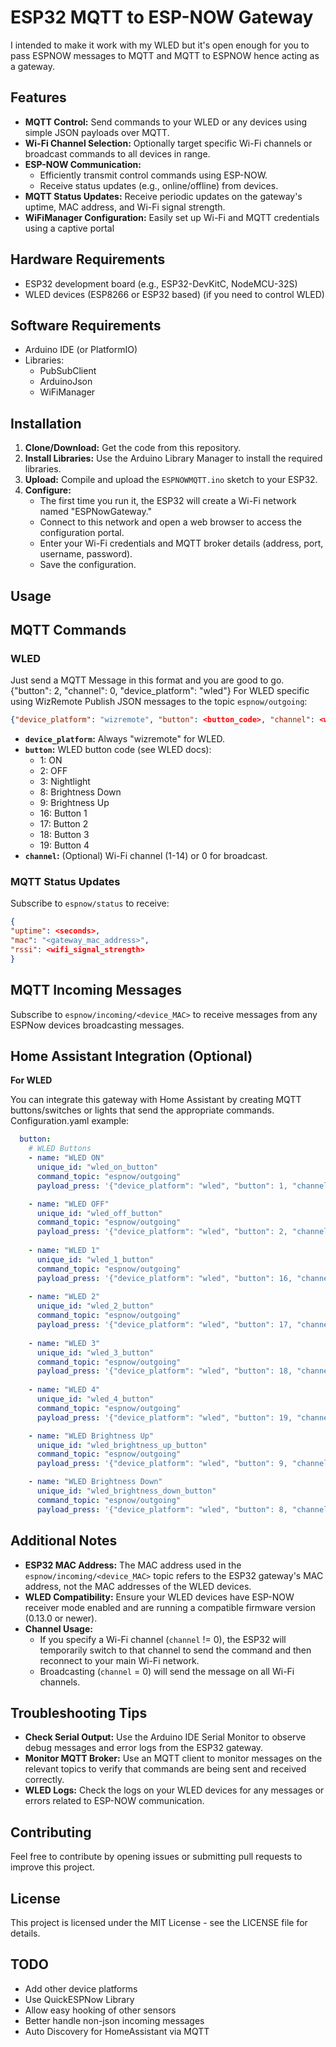 # ESP32 MQTT to ESP-NOW Gateway

I intended to make it work with my WLED but it's open enough for you to pass ESPNOW messages to MQTT and MQTT to ESPNOW hence acting as a gateway. 

## Features

*   **MQTT Control:** Send commands to your WLED or any devices using simple JSON payloads over MQTT.
*   **Wi-Fi Channel Selection:** Optionally target specific Wi-Fi channels or broadcast commands to all devices in range.
*   **ESP-NOW Communication:**
    *   Efficiently transmit control commands using ESP-NOW.
    *   Receive status updates (e.g., online/offline) from devices.
*   **MQTT Status Updates:** Receive periodic updates on the gateway's uptime, MAC address, and Wi-Fi signal strength.
*   **WiFiManager Configuration:** Easily set up Wi-Fi and MQTT credentials using a captive portal

## Hardware Requirements

-   ESP32 development board (e.g., ESP32-DevKitC, NodeMCU-32S)
-   WLED devices (ESP8266 or ESP32 based) (if you need to control WLED)

## Software Requirements

-   Arduino IDE (or PlatformIO)
-   Libraries:
    *   PubSubClient
    *   ArduinoJson
    *   WiFiManager

## Installation

1.  **Clone/Download:** Get the code from this repository.
2.  **Install Libraries:** Use the Arduino Library Manager to install the required libraries.
3.  **Upload:** Compile and upload the `ESPNOWMQTT.ino` sketch to your ESP32.
4.  **Configure:**
    *   The first time you run it, the ESP32 will create a Wi-Fi network named "ESPNowGateway."
    *   Connect to this network and open a web browser to access the configuration portal.
    *   Enter your Wi-Fi credentials and MQTT broker details (address, port, username, password).
    *   Save the configuration.

## Usage

## MQTT Commands
### WLED
Just send a MQTT Message in this format and you are good to go. 
{"button": 2, "channel": 0, "device_platform": "wled"}
For WLED specific using WizRemote
Publish JSON messages to the topic `espnow/outgoing`:
```json
{"device_platform": "wizremote", "button": <button_code>, "channel": <wifi_channel>}
```
-   **`device_platform`:** Always "wizremote" for WLED.
-   **`button`:**  WLED button code (see WLED docs):
    -   1: ON
    -   2: OFF
    -   3: Nightlight
    -   8: Brightness Down
    -   9: Brightness Up
    -   16: Button 1
    -   17: Button 2
    -   18: Button 3
    -   19: Button 4
-   **`channel`:** (Optional) Wi-Fi channel (1-14) or 0 for broadcast.

### MQTT Status Updates

Subscribe to `espnow/status` to receive:
```json
{
"uptime": <seconds>,
"mac": "<gateway_mac_address>",
"rssi": <wifi_signal_strength>
}
```
## MQTT Incoming Messages

Subscribe to `espnow/incoming/<device_MAC>` to receive messages from any ESPNow devices broadcasting messages.

## Home Assistant Integration (Optional)
**For WLED**

You can integrate this gateway with Home Assistant by creating MQTT buttons/switches or lights that send the appropriate commands. 
Configuration.yaml example:
```yaml
  button:
    # WLED Buttons
    - name: "WLED ON"
      unique_id: "wled_on_button"
      command_topic: "espnow/outgoing"
      payload_press: '{"device_platform": "wled", "button": 1, "channel": 0}' # Broadcast ON

    - name: "WLED OFF"
      unique_id: "wled_off_button"
      command_topic: "espnow/outgoing"
      payload_press: '{"device_platform": "wled", "button": 2, "channel": 0}' # Broadcast OFF
   
    - name: "WLED 1"
      unique_id: "wled_1_button"
      command_topic: "espnow/outgoing"
      payload_press: '{"device_platform": "wled", "button": 16, "channel": 0}' # Broadcast Nightlight
      
    - name: "WLED 2"
      unique_id: "wled_2_button"
      command_topic: "espnow/outgoing"
      payload_press: '{"device_platform": "wled", "button": 17, "channel": 0}' # Broadcast Nightlight
      
    - name: "WLED 3"
      unique_id: "wled_3_button"
      command_topic: "espnow/outgoing"
      payload_press: '{"device_platform": "wled", "button": 18, "channel": 0}' # Broadcast Nightlight
      
    - name: "WLED 4"
      unique_id: "wled_4_button"
      command_topic: "espnow/outgoing"
      payload_press: '{"device_platform": "wled", "button": 19, "channel": 0}' # Broadcast Nightlight

    - name: "WLED Brightness Up"
      unique_id: "wled_brightness_up_button"
      command_topic: "espnow/outgoing"
      payload_press: '{"device_platform": "wled", "button": 9, "channel": 0}' # Broadcast Brightness Up

    - name: "WLED Brightness Down"
      unique_id: "wled_brightness_down_button"
      command_topic: "espnow/outgoing"
      payload_press: '{"device_platform": "wled", "button": 8, "channel": 0}' # Broadcast Brightness Down
```

## Additional Notes

-   **ESP32 MAC Address:** The MAC address used in the `espnow/incoming/<device_MAC>` topic refers to the ESP32 gateway's MAC address, not the MAC addresses of the WLED devices.
-   **WLED Compatibility:** Ensure your WLED devices have ESP-NOW receiver mode enabled and are running a compatible firmware version (0.13.0 or newer).
-   **Channel Usage:**
    *   If you specify a Wi-Fi channel (`channel` != 0), the ESP32 will temporarily switch to that channel to send the command and then reconnect to your main Wi-Fi network.
    *   Broadcasting (`channel` = 0) will send the message on all Wi-Fi channels.

## Troubleshooting Tips

-   **Check Serial Output:** Use the Arduino IDE Serial Monitor to observe debug messages and error logs from the ESP32 gateway.
-   **Monitor MQTT Broker:** Use an MQTT client to monitor messages on the relevant topics to verify that commands are being sent and received correctly.
-   **WLED Logs:** Check the logs on your WLED devices for any messages or errors related to ESP-NOW communication.

## Contributing

Feel free to contribute by opening issues or submitting pull requests to improve this project.

## License

This project is licensed under the MIT License - see the LICENSE file for details.

## TODO
- Add other device platforms
- Use QuickESPNow Library
- Allow easy hooking of other sensors
- Better handle non-json incoming messages
- Auto Discovery for HomeAssistant via MQTT
